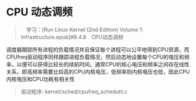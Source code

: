 # CPU 动态调频
>　学习：[Run Linux Kernel (2nd Edition) Volume 1: Infrastructure.epub]#8.4.8　CPU动态调频

调度器跟踪所有进程的负载情况并且保证每个进程可以公平地得到CPU资源，而CPUfreq驱动程序同样跟踪进程负载情况，然后动态地设置每个CPU的电压和频率，以便可以获得比较长的续航时间。通常CPU的核心电压和频率之间存在线性关系，即高频率需要比较高的CPU内核电压，低频率则内核电压也低，因此CPU内核电压和CPU功耗有相关性

> 驱动程序: kernel/sched/cpufreq_schedutil.c